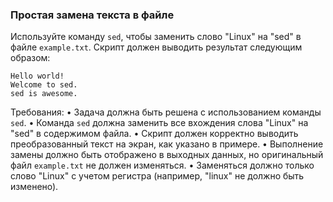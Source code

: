
### Простая замена текста в файле

Используйте команду `sed`, чтобы заменить слово "Linux" на "sed" в файле `example.txt`. Скрипт должен выводить результат следующим образом:
```
Hello world!
Welcome to sed.
sed is awesome.
```

Требования:
•	Задача должна быть решена с использованием команды `sed`.
•	Команда `sed` должна заменить все вхождения слова "Linux" на "sed" в содержимом файла.
•	Скрипт должен корректно выводить преобразованный текст на экран, как указано в примере.
•	Выполнение замены должно быть отображено в выходных данных, но оригинальный файл `example.txt` не должен изменяться.
•	Заменяться должно только слово "Linux" с учетом регистра (например, "linux" не должно быть изменено).